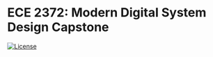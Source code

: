 # ECE 2372: Modern Digital System Design Capstone

[![License](https://img.shields.io/badge/BSD-2-Clause%202.0-blue.svg)](https://opensource.org/license/bsd-2-clause/)
